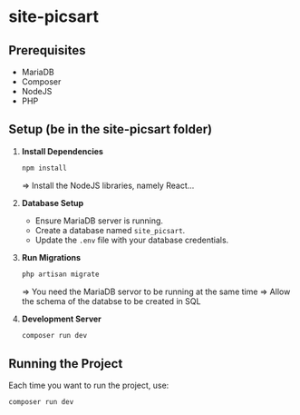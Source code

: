 # site-picsart

## Prerequisites
- MariaDB
- Composer
- NodeJS
- PHP

## Setup (be in the site-picsart folder)

1. **Install Dependencies**
    ```sh
    npm install
    ```
    => Install the NodeJS libraries, namely React...

2. **Database Setup**
    - Ensure MariaDB server is running.
    - Create a database named `site_picsart`.
    - Update the `.env` file with your database credentials.

3. **Run Migrations**
    ```sh
    php artisan migrate
    ```
    => You need the MariaDB servor to be running at the same time
    => Allow the schema of the databse to be created in SQL

4. **Development Server**
    ```sh
    composer run dev
    ```

## Running the Project
Each time you want to run the project, use:
```sh
composer run dev
```
